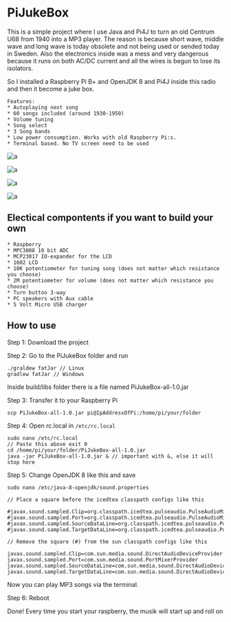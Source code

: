 # PiJukeBox

This is a simple project where I use Java and Pi4J to turn an old Centrum U68 from 1940 into a MP3 player. 
The reason is because short wave, middle wave and long wave is today obsolete and not being used or sended today
in Sweden. Also the electronics inside was a mess and very dangerous because it runs on both AC/DC current and all the
wires is begun to lose its isolators. 

So I installed a Raspberry Pi B+ and OpenJDK 8 and Pi4J inside this radio and then it become a juke box.

```
Features:
* Autoplaying next song
* 60 songs included (around 1930-1950)
* Volume tuning
* Song select
* 3 Song bands
* Low power consumption. Works with old Raspberry Pi:s.
* Terminal based. No TV screen need to be used
```


![a](https://raw.githubusercontent.com/DanielMartensson/PiJukeBox/master/Radio.jpg)

![a](https://raw.githubusercontent.com/DanielMartensson/PiJukeBox/master/Inside.jpg)

![a](https://raw.githubusercontent.com/DanielMartensson/PiJukeBox/master/Lcd.jpg)

![a](https://raw.githubusercontent.com/DanielMartensson/PiJukeBox/master/Swastika.jpeg)


## Electical compontents if you want to build your own
```
* Raspberry
* MPC3008 10 bit ADC
* MCP23017 IO-expander for the LCD
* 1602 LCD
* 10K potentiometer for tuning song (does not matter which resistance you choose)
* 2M potentiometer for volume (does not matter which resistance you choose)
* Turn button 3-way
* PC speakers with Aux cable
* 5 Volt Micro USB charger
```

## How to use
Step 1: Download the project

Step 2: Go to the PiJukeBox folder and run

```
./graldew fatJar // Linux
gradlew fatJar // Windows
```
Inside build/libs folder there is a file named PiJukeBox-all-1.0.jar

Step 3: Transfer it to your Raspberry Pi
```
scp PiJukeBox-all-1.0.jar pi@IpAddressOfPi:/home/pi/your/folder
```

Step 4: Open rc.local in ```/etc/rc.local```

```
sudo nano /etc/rc.local
// Paste this above exit 0
cd /home/pi/your/folder/PiJukeBox-all-1.0.jar
java -jar PiJukeBox-all-1.0.jar & // important with &, else it will stop here
```

Step 5: Change OpenJDK 8 like this and save
```
sudo nano /etc/java-8-openjdk/sound.properties

// Place a square before the icedtea classpath configs like this

#javax.sound.sampled.Clip=org.classpath.icedtea.pulseaudio.PulseAudioMixerProvider
#javax.sound.sampled.Port=org.classpath.icedtea.pulseaudio.PulseAudioMixerProvider
#javax.sound.sampled.SourceDataLine=org.classpath.icedtea.pulseaudio.PulseAudioMixerProvider
#javax.sound.sampled.TargetDataLine=org.classpath.icedtea.pulseaudio.PulseAudioMixerProvider

// Remove the square (#) from the sun classpath configs like this

javax.sound.sampled.Clip=com.sun.media.sound.DirectAudioDeviceProvider
javax.sound.sampled.Port=com.sun.media.sound.PortMixerProvider
javax.sound.sampled.SourceDataLine=com.sun.media.sound.DirectAudioDeviceProvider
javax.sound.sampled.TargetDataLine=com.sun.media.sound.DirectAudioDeviceProvider
```

Now you can play MP3 songs via the terminal.

Step 6: Reboot

Done! Every time you start your raspberry, the musik will start up and roll on

